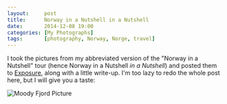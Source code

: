```yaml
---
layout:     post
title:      Norway in a Nutshell in a Nutshell
date:       2014-12-08 19:00
categories: [My Photographs]
tags:       [photography, Norway, Norge, travel]
---
```

I took the pictures from my abbreviated version of the "Norway in a Nutshell" tour (hence Norway in a Nutshell _in a Nutshell_) and posted them to [Exposure](https://andyoliver.exposure.co/norway-in-a-nutshell-in-a-nutshell), along with a little write-up. I'm too lazy to redo the whole post here, but I will give you a taste:

![Moody Fjord Picture](http://raritet-blog.s3.amazonaws.com/img/2014-12-08-20140921-DSCF2321.jpg)
